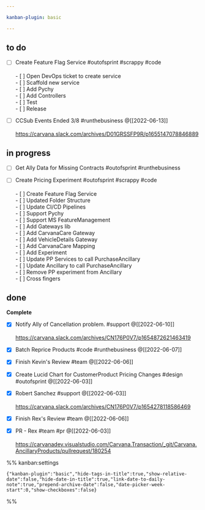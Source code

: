 ```yaml
---

kanban-plugin: basic

---
```


## to do

- [ ] Create Feature Flag Service #outofsprint #scrappy #code <br><br>- [ ] Open DevOps ticket to create service<br>- [ ] Scaffold new service<br>- [ ] Add Pychy<br>- [ ] Add Controllers<br>- [ ] Test<br>- [ ] Release
- [ ] CCSub Events Ended 3/8 #runthebusiness @[[2022-06-13]]<br><br>https://carvana.slack.com/archives/D01GRSSFP9R/p1655147078846889


## in progress

- [ ] Get Ally Data for Missing Contracts #outofsprint #runthebusiness
- [ ] Create Pricing Experiment #outofsprint #scrappy #code <br><br>- [ ] Create Feature Flag Service<br>- [ ] Updated Folder Structure<br>- [ ] Update CI/CD Pipelines<br>- [ ] Support Pychy<br>- [ ] Support MS FeatureManagement<br>- [ ] Add Gateways lib<br>- [ ] Add CarvanaCare Gateway<br>- [ ] Add VehicleDetails Gateway<br>- [ ] Add CarvanaCare Mapping<br>- [ ] Add Experiment<br>- [ ] Update PP Services to call PurchaseAncillary<br>- [ ] Update Ancillary to call PurchaseAncillary<br>- [ ] Remove PP experiment from Ancillary<br>- [ ] Cross fingers


## done

**Complete**
- [x] Notify Ally of Cancellation problem. #support @[[2022-06-10]]<br><br>https://carvana.slack.com/archives/CN176P0V7/p1654872621463419
- [x] Batch Reprice Products #code #runthebusiness @[[2022-06-07]]
- [x] Finish Kevin's Review #team @[[2022-06-06]]
- [x] Create Lucid Chart for CustomerProduct Pricing Changes #design #outofsprint @[[2022-06-03]]
- [x] Robert Sanchez #support @[[2022-06-03]]<br><br>https://carvana.slack.com/archives/CN176P0V7/p1654278118586469
- [x] Finish Rex's Review #team @[[2022-06-06]]
- [x] PR - Rex #team #pr @[[2022-06-03]]<br><br>https://carvanadev.visualstudio.com/Carvana.Transaction/_git/Carvana.AncillaryProducts/pullrequest/180254




%% kanban:settings
```
{"kanban-plugin":"basic","hide-tags-in-title":true,"show-relative-date":false,"hide-date-in-title":true,"link-date-to-daily-note":true,"prepend-archive-date":false,"date-picker-week-start":0,"show-checkboxes":false}
```
%%